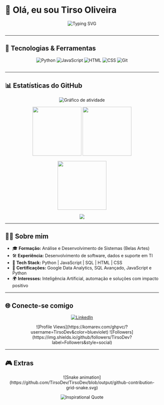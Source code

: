 # 👋 Olá, eu sou Tirso Oliveira  

<p align="center">
  <img src="https://readme-typing-svg.herokuapp.com?font=Fira+Code&weight=600&size=24&duration=4000&pause=1000&color=00F7FF&center=true&vCenter=true&width=600&lines=💻+Desenvolvedor+de+Soluções+em+TI;🚀+Entusiasta+em+IA;📊+Amante+de+Dados+e+Automação;🌍+Sempre+aprendendo+algo+novo!" alt="Typing SVG" />
</p>

<img src="https://i.imgur.com/dBaSKWF.gif" width="100%" height="2px">

---

## 🚀 Tecnologias & Ferramentas  

<div align="center">

![Python](https://img.shields.io/badge/-Python-000?&logo=Python)
![JavaScript](https://img.shields.io/badge/-JavaScript-000?&logo=JavaScript)
![HTML](https://img.shields.io/badge/-HTML-000?&logo=HTML5)
![CSS](https://img.shields.io/badge/-CSS-000?&logo=CSS3)
![Git](https://img.shields.io/badge/-Git-000?&logo=git)

</div>

<img src="https://i.imgur.com/dBaSKWF.gif" width="100%" height="2px">

---

## 📊 Estatísticas do GitHub  

<p align="center">
  <!-- Atividade -->
  <img src="https://github-readme-activity-graph.vercel.app/graph?username=TirsoDev&bg_color=000000&color=00F7FF&line=FF0080&point=FFFFFF&area=true&hide_border=true" alt="Gráfico de atividade"/>
</p>

<p align="center">
  <!-- Estatísticas principais -->
  <img src="https://github-readme-stats.vercel.app/api?username=TirsoDev&show_icons=true&theme=radical&hide_border=true" height="160"/>
  
  <!-- Linguagens -->
  <img src="https://github-readme-stats.vercel.app/api/top-langs/?username=TirsoDev&layout=compact&theme=radical&hide_border=true" height="160"/>
</p>

<p align="center">
  <!-- Streak -->
  <img src="https://streak-stats.demolab.com?user=TirsoDev&theme=radical&border_radius=8" height="160"/>
</p>

<p align="center">
  <!-- Trophies -->
  <img src="https://github-profile-trophy.vercel.app/?username=TirsoDev&theme=radical&no-frame=true&row=1&column=6"/>
</p>

---

## 👨‍💻 Sobre mim  

- 🎓 **Formação:** Análise e Desenvolvimento de Sistemas (Belas Artes)  
- 🛠️ **Experiência:** Desenvolvimento de software, dados e suporte em TI  
- 🚀 **Tech Stack:** Python | JavaScript | SQL | HTML | CSS  
- 📜 **Certificações:** Google Data Analytics, SQL Avançado, JavaScript e Python  
- 🌍 **Interesses:** Inteligência Artificial, automação e soluções com impacto positivo  

---

## 🌐 Conecte-se comigo  

<p align="center">
  <a href="https://www.linkedin.com/in/tirso-oliveira" target="_blank">
    <img src="https://img.shields.io/badge/LinkedIn-0A66C2?style=for-the-badge&logo=linkedin&logoColor=white" alt="LinkedIn"/>
  </a>
</p>

<p align="center">
  <!-- Views e Followers -->
  ![Profile Views](https://komarev.com/ghpvc/?username=TirsoDev&color=blueviolet)
  ![Followers](https://img.shields.io/github/followers/TirsoDev?label=Followers&style=social)
</p>

---

## 🎮 Extras  

<p align="center">
  <!-- Snake Game -->
  ![Snake animation](https://github.com/TirsoDev/TirsoDev/blob/output/github-contribution-grid-snake.svg)
</p>

<p align="center">
  <!-- Quote -->
  <img src="https://quotes-github-readme.vercel.app/api?type=horizontal&theme=radical" alt="Inspirational Quote"/>
</p>

<img src="https://i.imgur.com/dBaSKWF.gif" width="100%" height="2px">
